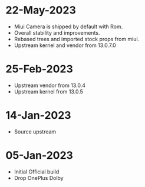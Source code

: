 # 22-May-2023
- Miui Camera is shipped by default with Rom.
- Overall stability and improvements.
- Rebased trees and imported stock props from miui.
- Upstream kernel and vendor from 13.0.7.0

# 25-Feb-2023
- Upstream vendor from 13.0.4
- Upstream kernel from 13.0.5

# 14-Jan-2023
- Source upstream

# 05-Jan-2023
- Initial Official build
- Drop OnePlus Dolby


